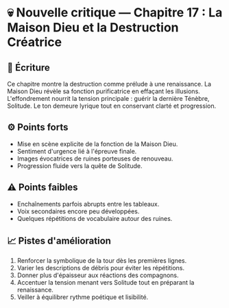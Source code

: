 # 💀 Nouvelle critique — Chapitre 17 : La Maison Dieu et la Destruction Créatrice

## 🧠 Écriture
Ce chapitre montre la destruction comme prélude à une renaissance. La Maison Dieu révèle sa fonction purificatrice en effaçant les illusions. L'effondrement nourrit la tension principale : guérir la dernière Ténèbre, Solitude. Le ton demeure lyrique tout en conservant clarté et progression.

## ⚙️ Points forts
- Mise en scène explicite de la fonction de la Maison Dieu.
- Sentiment d'urgence lié à l'épreuve finale.
- Images évocatrices de ruines porteuses de renouveau.
- Progression fluide vers la quête de Solitude.

## ⚠️ Points faibles
- Enchaînements parfois abrupts entre les tableaux.
- Voix secondaires encore peu développées.
- Quelques répétitions de vocabulaire autour des ruines.

## 📈 Pistes d'amélioration
1. Renforcer la symbolique de la tour dès les premières lignes.
2. Varier les descriptions de débris pour éviter les répétitions.
3. Donner plus d'épaisseur aux réactions des compagnons.
4. Accentuer la tension menant vers Solitude tout en préparant la renaissance.
5. Veiller à équilibrer rythme poétique et lisibilité.
